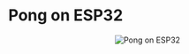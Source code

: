 # Pong on ESP32

<div align="center">
  <img
    src="https://media.giphy.com/media/kwZF8mkpddQrLWjZzY/giphy-downsized-large.gif"
    alt="Pong on ESP32"
  >
</div>